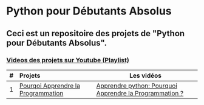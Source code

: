 # Python pour Débutants Absolus

## Ceci est un repositoire des projets de "Python pour Débutants Absolus".

### [Videos des projets sur Youtube (Playlist)](https://www.youtube.com/watch?v=I2saPNqofXE&list=PLf--0EtRVhJFdYV-PkTsBQN0BMwzxY0_u)


| # |             Projets                                               | Les vidéos                                                            |          
| --|:------------------------------------------------------------------------------------------------------------------------------|-------------------- |
| 1 |  [Pourqoi Apprendre la Programmation](https://github.com/zarifoudjibril/python_pour_debutants_absolus/tree/main/chapitre_1)   | [Apprendre python: Pourquoi Apprendre la Programmation ?](https://www.youtube.com/watch?v=I2saPNqofXE&list=PLf--0EtRVhJFdYV-PkTsBQN0BMwzxY0_u)  | 

